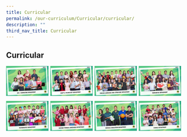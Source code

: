 ```yaml
---
title: Curricular
permalink: /our-curriculum/Curricular/curricular/
description: ""
third_nav_title: Curricular
---
```

## Curricular

<p><a href="/our-curriculum/Curricular/Computing/">
<img style="width:23%;margin-right:5px;" align=left src="/images/COMPUTING DEPARTMENT.jpg">
</a></p>

<p><a href="/our-curriculum/Curricular/cnt/">
<img style="width:23%;margin-right:5px;" align=left src="/images/CRAFT  TECHOLOGY DEPARTMENT.jpg">
</a></p>

<p><a href="/our-curriculum/Curricular/English/">
<img style="width:23%;margin-right:5px;" align=left src="/images/ENGLISH LANGUAGE AND LITERATURE DEPARTMENT.jpg">
</a></p>

<p><a href="/our-curriculum/Curricular/Humanities/">
<img style="width:23%;margin-right:5px;" align=left src="/images/HUMANITIES DEPARTMENT.jpg">
</a></p>
<br clear=left>

<p><a href="/our-curriculum/Curricular/Mathematics/">
<img style="width:23%;margin-right:5px;" align=left src="/images/MATHEMATICS DEPARTMENT.jpg">
</a></p>

<p><a href="/our-curriculum/Curricular/mt/">
<img style="width:23%;margin-right:5px;" align=left src="/images/MOTHER TONGUE LANGUAGES DEPARTMENT.jpg">
</a></p>

<p><a href="/our-curriculum/Curricular/pe/">
<img style="width:23%;margin-right:5px;" align=left src="/images/PHYSICAL EDUCATION DEPARTMENT.jpg">
</a></p>

<p><a href="/our-curriculum/Curricular/Science/">
<img style="width:23%;margin-right:5px;" align=left src="/images/SCIENCE DEPARTMENT.jpg">
</a></p>